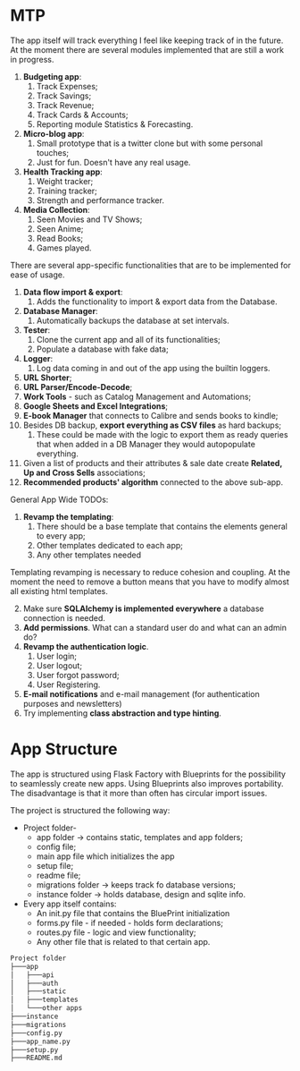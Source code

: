 # MTP

The app itself will track everything I feel like keeping track of in the future.
At the moment there are several modules implemented that are still a work in progress.
1. **Budgeting app**:
   1. Track Expenses;
   2. Track Savings;
   3. Track Revenue;
   4. Track Cards & Accounts;
   5. Reporting module Statistics & Forecasting.
2. **Micro-blog app**:
   1. Small prototype that is a twitter clone but with some personal touches;
   2. Just for fun. Doesn't have any real usage.
3. **Health Tracking app**:
   1. Weight tracker;
   2. Training tracker;
   3. Strength and performance tracker.
4. **Media Collection**:
   1. Seen Movies and TV Shows;
   2. Seen Anime;
   3. Read Books;
   4. Games played.

There are several app-specific functionalities that are to be implemented for ease of usage.
1. **Data flow import & export**:
   1. Adds the functionality to import & export data from the Database.
2. **Database Manager**:
   1. Automatically backups the database at set intervals.
3. **Tester**:
   1. Clone the current app and all of its functionalities;
   2. Populate a database with fake data;
4. **Logger**:
   1. Log data coming in and out of the app using the builtin loggers.
5. **URL Shorter**;
6. **URL Parser/Encode-Decode**;
7. **Work Tools** - such as Catalog Management and Automations;
8. **Google Sheets and Excel Integrations**;
9. **E-book Manager** that connects to Calibre and sends books to kindle;
10. Besides DB backup, **export everything as CSV files** as hard backups;
    1. These could be made with the logic to export them as ready queries that when added in a DB Manager they would autopopulate everything.
11. Given a list of products and their attributes & sale date create **Related, Up and Cross Sells** associations;
12. **Recommended products' algorithm** connected to the above sub-app.

General App Wide TODOs:
1. **Revamp the templating**:
   1. There should be a base template that contains the elements general to every app;
   2. Other templates dedicated to each app;
   3. Any other templates needed

Templating revamping is necessary to reduce cohesion and coupling. At the moment
the need to remove a button means that you have to modify almost all existing html templates.

2. Make sure **SQLAlchemy is implemented everywhere** a database connection is needed.
3. **Add permissions**. What can a standard user do and what can an admin do?
4. **Revamp the authentication logic**.
   1. User login;
   2. User logout;
   3. User forgot password;
   4. User Registering.
5. **E-mail notifications** and e-mail management (for authentication purposes and newsletters)
6. Try implementing **class abstraction and type hinting**.


# App Structure

The app is structured using Flask Factory with Blueprints for the possibility to seamlessly create new apps.
Using Blueprints also improves portability. The disadvantage is that it more than often has circular import issues.

The project is structured the following way:
* Project folder-
  * app folder -> contains static, templates and app folders;
  * config file;
  * main app file which initializes the app
  * setup file;
  * readme file;
  * migrations folder -> keeps track fo database versions;
  * instance folder -> holds database, design and sqlite info.
* Every app itself contains:
  * An init.py file that contains the BluePrint initialization
  * forms.py file - if needed - holds form declarations;
  * routes.py file - logic and view functionality;
  * Any other file that is related to that certain app.
  
```bash
Project folder
├───app
│   ├───api
│   ├───auth
│   ├───static
│   ├───templates
│   └───other apps
├───instance
├───migrations
├───config.py
├───app_name.py
├───setup.py
├───README.md
```